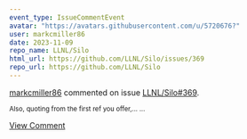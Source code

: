 ```yaml
---
event_type: IssueCommentEvent
avatar: "https://avatars.githubusercontent.com/u/5720676?"
user: markcmiller86
date: 2023-11-09
repo_name: LLNL/Silo
html_url: https://github.com/LLNL/Silo/issues/369
repo_url: https://github.com/LLNL/Silo
---
```


<a href='https://github.com/markcmiller86' target='_blank'>markcmiller86</a> commented on issue <a href='https://github.com/LLNL/Silo/issues/369' target='_blank'>LLNL/Silo#369</a>.

<small>Also, quoting from the first ref you offer,......</small>

<a href='https://github.com/LLNL/Silo/issues/369' target='_blank'>View Comment</a>